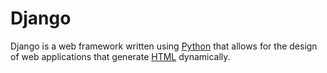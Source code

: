 # Django

Django is a web framework written using [Python](/wiki/Python) that allows for the design of web applications that generate [HTML](/wiki/HTML) dynamically.



